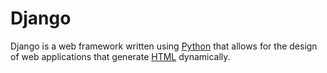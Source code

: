 # Django

Django is a web framework written using [Python](/wiki/Python) that allows for the design of web applications that generate [HTML](/wiki/HTML) dynamically.



